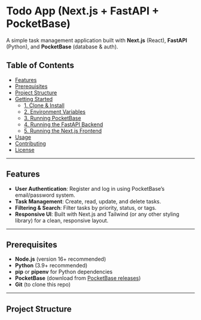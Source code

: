# Todo App (Next.js + FastAPI + PocketBase)

A simple task management application built with **Next.js** (React), **FastAPI** (Python), and **PocketBase** (database & auth).

## Table of Contents

- [Features](#features)
- [Prerequisites](#prerequisites)
- [Project Structure](#project-structure)
- [Getting Started](#getting-started)
  - [1. Clone & Install](#1-clone--install)
  - [2. Environment Variables](#2-environment-variables)
  - [3. Running PocketBase](#3-running-pocketbase)
  - [4. Running the FastAPI Backend](#4-running-the-fastapi-backend)
  - [5. Running the Next.js Frontend](#5-running-the-nextjs-frontend)
- [Usage](#usage)
- [Contributing](#contributing)
- [License](#license)

---

## Features

- **User Authentication**: Register and log in using PocketBase’s email/password system.
- **Task Management**: Create, read, update, and delete tasks.
- **Filtering & Search**: Filter tasks by priority, status, or tags.
- **Responsive UI**: Built with Next.js and Tailwind (or any other styling library) for a clean, responsive layout.

---

## Prerequisites

- **Node.js** (version 16+ recommended)
- **Python** (3.9+ recommended)
- **pip** or **pipenv** for Python dependencies
- **PocketBase** (download from [PocketBase releases](https://github.com/pocketbase/pocketbase/releases))
- **Git** (to clone this repo)

---

## Project Structure
